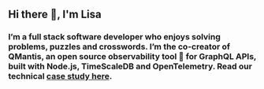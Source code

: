 ## Hi there 👋, I'm Lisa


### I’m a full stack software developer who enjoys solving problems, puzzles and crosswords. I’m the co-creator of QMantis, an open source observability tool :mag_right: for GraphQL APIs, built with Node.js, TimeScaleDB and OpenTelemetry. Read our technical [case study here](https://qmantis.org). 


<!--
**lisa-m1/lisa-m1** is a ✨ _special_ ✨ repository because its `README.md` (this file) appears on your GitHub profile.
[Visit my personal Website]
[Say hi via e-mail]
[Connect on Linkedin]
Here are some ideas to get you started:

- 🔭 I’m currently working on ...
- 🌱 I’m currently learning ...
- 👯 I’m looking to collaborate on ...
- 🤔 I’m looking for help with ...
- 💬 Ask me about ...
- 📫 How to reach me: ...
- 😄 Pronouns: ...
- ⚡ Fun fact: ...
-->
